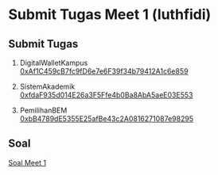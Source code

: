 # Submit Tugas Meet 1 (luthfidi)

## Submit Tugas
1. DigitalWalletKampus  
    [0xAf1C459cB7fc9fD6e7e6F39f34b79412A1c6e859](https://testnet.monadexplorer.com/address/0xAf1C459cB7fc9fD6e7e6F39f34b79412A1c6e859?tab=Contract)

2. SistemAkademik  
    [0xfdaF935d014E26a3F5Ffe4b0Ba8AbA5aeE03E553](https://testnet.monadexplorer.com/address/0xfdaF935d014E26a3F5Ffe4b0Ba8AbA5aeE03E553?tab=Contract)

3. PemilihanBEM  
    [0xbB4789dE5355E25afBe43c2A0816271087e98295](https://testnet.monadexplorer.com/address/0xbB4789dE5355E25afBe43c2A0816271087e98295?tab=Contract)
    
## Soal
[Soal Meet 1](https://docs.ethjkt.com/docs/Tutorial/Kelas-Rutin-BlockDevId/Sesi-1-Web3-Fundamentals/sesi-1#tantangan-kedua-progressive-smart-contracts-1430---1600)
